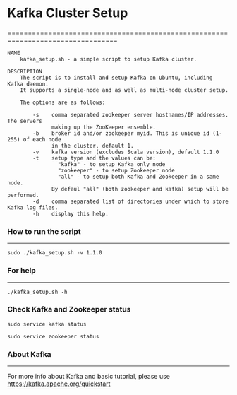 # Kafka Cluster Setup
=================================================================================
```
NAME
	kafka_setup.sh - a simple script to setup Kafka cluster.

DESCRIPTION
	The script is to install and setup Kafka on Ubuntu, including Kafka daemon. 
	It supports a single-node and as well as multi-node cluster setup.

	The options are as follows:

    	-s    comma separated zookeeper server hostnames/IP addresses. The servers 
              making up the ZooKeeper ensemble.
    	-b    broker id and/or zookeeper myid. This is unique id (1-255) of each node
              in the cluster, default 1.
    	-v    kafka version (excludes Scala version), default 1.1.0
    	-t    setup type and the values can be:
                "kafka" - to setup Kafka only node
                "zookeeper" - to setup Zookeeper node
                "all" - to setup both Kafka and Zookeeper in a same node.
              By defaul "all" (both zookeeper and kafka) setup will be performed.
    	-d    comma separated list of directories under which to store Kafka log files.
    	-h    display this help.
```

### How to run the script
-------------------------
```
sudo ./kafka_setup.sh -v 1.1.0
```

### For help
------------
```
./kafka_setup.sh -h 
```

### Check Kafka and Zookeeper status
```
sudo service kafka status

sudo service zookeeper status
```

### About Kafka
---------------
For more info about Kafka and basic tutorial, please use https://kafka.apache.org/quickstart

